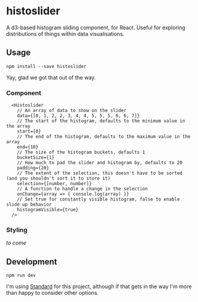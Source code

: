 # histoslider

A d3-based histogram sliding component, for React. Useful for exploring distributions of things within data visualisations.

## Usage

`npm install --save histoslider`

Yay, glad we got that out of the way.

### Component
```
  <Histoslider
    // An array of data to show on the slider
    data={[0, 1, 2, 2, 3, 4, 4, 5, 5, 5, 6, 6, 7]}
    // The start of the histogram, defaults to the minimum value in the array
    start={0}
    // The end of the histogram, defaults to the maximum value in the array
    end={10}
    // The size of the histogram buckets, defaults 1
    bucketSize={1}
    // How much to pad the slider and histogram by, defaults to 20
    padding={20}
    // The extent of the selection, this doesn't have to be sorted (and you shouldn't sort it to store it)
    selection={[number, number]}
    // A function to handle a change in the selection
    onChange={array => { console.log(array) }}
    // Set true for constantly visible histogram, false to enable slide up behavior
    histogramVisible={true}
  />
```

### Styling

*to come*


## Development

`npm run dev`

I'm using [Standard]() for this project, although if that gets in the way I'm more than happy to consider other options.
